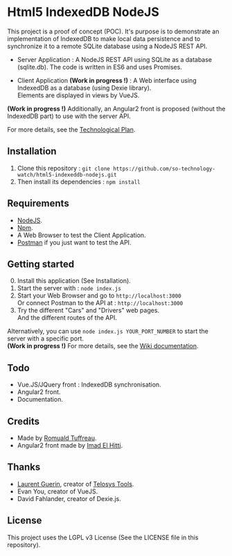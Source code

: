 # Html5 IndexedDB NodeJS

This project is a proof of concept (POC).
It's purpose is to demonstrate an implementation of IndexedDB to make local data persistence and to synchronize it to a remote SQLite database using a NodeJS REST API.

- Server Application : A NodeJS REST API using SQLite as a database (sqlite.db). The code is written in ES6 and uses Promises.

- Client Application __(Work in progress !)__ : A Web interface using IndexedDB as a database (using Dexie library).  
Elements are displayed in views by VueJS.
  
__(Work in progress !)__ Additionally, an Angular2 front is proposed (without the IndexedDB part) to use with the server API.

For more details, see the [Technological Plan](https://github.com/so-technology-watch/html5-indexeddb-nodejs/blob/master/public/ressources/TechPlan.pdf).

## Installation

1. Clone this repository : `git clone https://github.com/so-technology-watch/html5-indexeddb-nodejs.git`  
2. Then install its dependencies : `npm install`

## Requirements

- [NodeJS](https://nodejs.org/en/).
- [Npm](https://www.npmjs.com/).
- A Web Browser to test the Client Application.
- [Postman](https://www.getpostman.com/) if you just want to test the API.

## Getting started

0. Install this application (See Installation).
1. Start the server with : `node index.js`
2. Start your Web Browser and go to `http://localhost:3000`   
Or connect Postman to the API at : `http://localhost:3000`
3. Try the different "Cars" and "Drivers" web pages.  
And the different routes of the API.

Alternatively, you can use `node index.js YOUR_PORT_NUMBER` to start the server with a specific port.  
__(Work in progress !)__ For more details, see the [Wiki documentation](https://github.com/so-technology-watch/html5-indexeddb-nodejs/wiki).

## Todo

- Vue.JS/JQuery front : IndexedDB synchronisation.
- Angular2 front.
- Documentation.

## Credits

- Made by [Romuald Tuffreau](https://github.com/romwaldtff).
- Angular2 front made by [Imad El Hitti](https://github.com/imadhy).

## Thanks

- [Laurent Guerin](https://github.com/l-gu), creator of [Telosys Tools](https://sites.google.com/site/telosystools/).
- Evan You, creator of VueJS.
- David Fahlander, creator of Dexie.js.

## License

This project uses the LGPL v3 License (See the LICENSE file in this repository).
